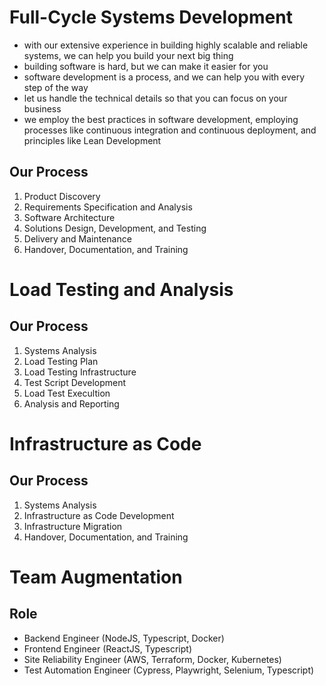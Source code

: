 # Full-Cycle Systems Development
- with our extensive experience in building highly scalable and reliable systems, we can help you build your next big thing
- building software is hard, but we can make it easier for you
- software development is a process, and we can help you with every step of the way
- let us handle the technical details so that you can focus on your business
- we employ the best practices in software development, employing processes like continuous integration and continuous deployment, and principles like Lean Development

## Our Process
1. Product Discovery
2. Requirements Specification and Analysis
3. Software Architecture
4. Solutions Design, Development, and Testing
5. Delivery and Maintenance
6. Handover, Documentation, and Training

# Load Testing and Analysis

## Our Process
1. Systems Analysis
2. Load Testing Plan
3. Load Testing Infrastructure
4. Test Script Development
5. Load Test Execultion
6. Analysis and Reporting

# Infrastructure as Code

## Our Process
1. Systems Analysis
2. Infrastructure as Code Development
3. Infrastructure Migration
6. Handover, Documentation, and Training

# Team Augmentation

## Role
- Backend Engineer (NodeJS, Typescript, Docker)
- Frontend Engineer (ReactJS, Typescript)
- Site Reliability Engineer (AWS, Terraform, Docker, Kubernetes)
- Test Automation Engineer (Cypress, Playwright, Selenium, Typescript)